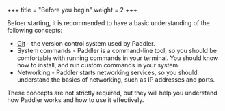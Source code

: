 +++
title = "Before you begin"
weight = 2
+++

Befoer starting, it is recommended to have a basic understanding of the following concepts:
- [Git](https://git-scm.com/doc) - the version control system used by Paddler.
- System commands - Paddler is a command-line tool, so you should be comfortable with running commands in your terminal. You should know how to install, and run custom commands in your system.
- Networking - Paddler starts networking services, so you should understand the basics of networking, such as IP addresses and ports.

These concepts are not strictly required, but they will help you understand how Paddler works and how to use it effectively.
